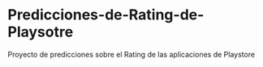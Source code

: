 # Predicciones-de-Rating-de-Playsotre
Proyecto de predicciones sobre el Rating de las aplicaciones de Playstore
